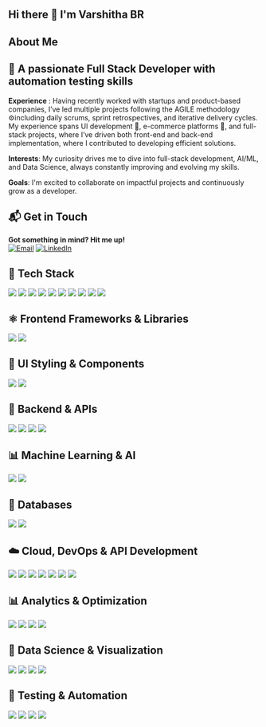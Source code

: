 
<!--
**varsh-21/varsh-21** is a ✨ _special_ ✨ repository because its `README.md` (this file) appears on your GitHub profile.

Here are some ideas to get you started:

- 🔭 I’m currently working on ...
- 🌱 I’m currently learning ...
- 👯 I’m looking to collaborate on ...
- 🤔 I’m looking for help with ...
- 💬 Ask me about ...
- 📫 How to reach me: ...
- 😄 Pronouns: ...
- ⚡ Fun fact: ...
-->
## Hi there 👋 I'm  Varshitha BR

## About Me
## 🚀 A passionate Full Stack Developer with automation testing skills  
**Experience** : Having recently worked with startups and product-based companies, I’ve led multiple projects following the AGILE methodology ⚙️including daily scrums, sprint retrospectives, and iterative delivery cycles. My experience spans UI development 🎨, e-commerce platforms 🛒, and full-stack projects, where I’ve driven both front-end and back-end implementation, where I contributed to developing efficient solutions.

**Interests**: My curiosity drives me to dive into full-stack development, AI/ML, and Data Science, always constantly improving and evolving my skills.

**Goals**: I'm excited to collaborate on impactful projects and continuously grow as a developer.

<!--🌐 Working on Cypress, React, FastAPI, and Terraform
📫 Reach me: [LinkedIn](https://www.linkedin.com/in/varshitha-br1/) | [Email](mailto:varshithabr2@gmail.com)
-->
## 📬 Get in Touch

**Got something in mind? Hit me up!**<br>
[![Email](https://img.shields.io/badge/Email-varshithabr2@gmail.com-D14836?style=for-the-badge&logo=gmail&logoColor=white)](mailto:varshithabr2@gmail.com)
[![LinkedIn](https://img.shields.io/badge/LinkedIn-Varshitha_BR-0077B5?style=for-the-badge&logo=linkedin&logoColor=white)](https://www.linkedin.com/in/varshitha-br1/)

## 🔧 Tech Stack
<!--
- ⚛️ ReactJS
-  <img src="https://cdn.worldvectorlogo.com/logos/vtex-1.svg" alt="VTEX" width="100" height="40"/> VTEX 
- 🐍 FastAPI, Docker, AWS
- 💾 PostgreSQL & MySQL
- ☁️ Terraform for Infra-as-Code
- 🧪 Cypress with BDD and POM
-->
<img src="https://img.shields.io/badge/Python-3776AB?style=for-the-badge&logo=python&logoColor=white" /> <img src="https://img.shields.io/badge/Java-007396?style=for-the-badge&logo=java&logoColor=white" /> <img src="https://img.shields.io/badge/JavaScript-F7DF1E?style=for-the-badge&logo=javascript&logoColor=black" /> <img src="https://img.shields.io/badge/TypeScript-3178C6?style=for-the-badge&logo=typescript&logoColor=white" /> <img src="https://img.shields.io/badge/JIRA-0052CC?style=for-the-badge&logo=jira&logoColor=white" />
<img src="https://img.shields.io/badge/Freshdesk-00B8A9?style=for-the-badge&logo=freshdesk&logoColor=white" /> <img src="https://img.shields.io/badge/Confluence-172B4D?style=for-the-badge&logo=confluence&logoColor=white" /> <img src="https://img.shields.io/badge/JIRA-0052CC?style=for-the-badge&logo=jira&logoColor=white" /> <img src="https://img.shields.io/badge/Git-181717?style=for-the-badge&logo=git&logoColor=white" /> <img src="https://img.shields.io/badge/Agile%20%26%20Scrum-FF9E0F?style=for-the-badge" />

<!--Skilled in writing efficient, clean, and scalable code in Python, Java, and JavaScript/TypeScript for web, backend, and automation.-->

## ⚛️ Frontend Frameworks & Libraries
<img src="https://img.shields.io/badge/React-61DAFB?style=for-the-badge&logo=react&logoColor=black" /> <img src="https://img.shields.io/badge/Redux-764ABC?style=for-the-badge&logo=redux&logoColor=white" />
<!--Experience in building responsive and interactive UIs using React and managing application state with Redux.-->

## 🎨 UI Styling & Components
<img src="https://img.shields.io/badge/Tailwind_CSS-38B2AC?style=for-the-badge&logo=tailwind-css&logoColor=white" /> <img src="https://img.shields.io/badge/Material--UI-007FFF?style=for-the-badge&logo=mui&logoColor=white" />

## 🧩 Backend & APIs
<img src="https://img.shields.io/badge/Node.js-339933?style=for-the-badge&logo=nodedotjs&logoColor=white" /> <img src="https://img.shields.io/badge/Express.js-000000?style=for-the-badge&logo=express&logoColor=white" /> <img src="https://img.shields.io/badge/Spring_Boot-6DB33F?style=for-the-badge&logo=spring-boot&logoColor=white" /> <img src="https://img.shields.io/badge/FastAPI-009688?style=for-the-badge&logo=fastapi&logoColor=white" />
<!--Proficient in developing RESTful APIs and microservices with Node.js, Spring Boot, and FastAPI.-->

## 📊 Machine Learning & AI
<img src="https://img.shields.io/badge/scikit--learn-F7931E?style=for-the-badge&logo=scikitlearn&logoColor=white" /> <img src="https://img.shields.io/badge/TensorFlow-FF6F00?style=for-the-badge&logo=tensorflow&logoColor=white" />
<!--Hands-on with model building, training, and evaluation using scikit-learn and TensorFlow.-->

## 💾 Databases
<img src="https://img.shields.io/badge/MySQL-4479A1?style=for-the-badge&logo=mysql&logoColor=white" /> <img src="https://img.shields.io/badge/MongoDB-47A248?style=for-the-badge&logo=mongodb&logoColor=white" />
<!--Experience designing and querying relational and NoSQL databases for scalable applications.-->

## ☁️ Cloud, DevOps & API Development
<img src="https://img.shields.io/badge/AWS-232F3E?style=for-the-badge&logo=amazonaws&logoColor=white" /> <img src="https://img.shields.io/badge/Docker-2496ED?style=for-the-badge&logo=docker&logoColor=white" /> <img src="https://img.shields.io/badge/VTEX_IO-E82C4F?style=for-the-badge" /> <img src="https://img.shields.io/badge/REST%20API-FF6C37?style=for-the-badge&logo=postman&logoColor=white" /> <img src="https://img.shields.io/badge/GraphQL-E10098?style=for-the-badge&logo=graphql&logoColor=white" /> <img src="https://img.shields.io/badge/Postman-FF6C37?style=for-the-badge&logo=postman&logoColor=white" /> <img src="https://img.shields.io/badge/Swagger-85EA2D?style=for-the-badge&logo=swagger&logoColor=black" />



## 📊 Analytics & Optimization
<img src="https://img.shields.io/badge/Lighthouse-AUDITS-blue?style=for-the-badge" /> <img src="https://img.shields.io/badge/Google%20Analytics-E37400?style=for-the-badge&logo=googleanalytics&logoColor=white" /> <img src="https://img.shields.io/badge/GTM-Tag_Manager-3E8BFF?style=for-the-badge&logo=googletagmanager&logoColor=white" /> <img src="https://img.shields.io/badge/Hotjar-FD3A5C?style=for-the-badge&logo=hotjar&logoColor=white" />

## 🧠 Data Science & Visualization
<img src="https://img.shields.io/badge/Pandas-150458?style=for-the-badge&logo=pandas&logoColor=white" /> <img src="https://img.shields.io/badge/Matplotlib-11557C?style=for-the-badge&logo=matplotlib&logoColor=white" /> <img src="https://img.shields.io/badge/Seaborn-0f4c81?style=for-the-badge" /> <img src="https://img.shields.io/badge/Google%20Colab-F9AB00?style=for-the-badge&logo=googlecolab&logoColor=black" />

## 🧪 Testing & Automation
<img src="https://img.shields.io/badge/Cypress-17202C?style=for-the-badge&logo=cypress&logoColor=white" /> <img src="https://img.shields.io/badge/Cucumber-BDD-23D96C?style=for-the-badge&logo=cucumber&logoColor=white" /> <img src="https://img.shields.io/badge/Page_Object_Model-POM-blueviolet?style=for-the-badge" /> <img src="https://img.shields.io/badge/BrowserStack-FF6C37?style=for-the-badge&logo=browserstack&logoColor=white" /> 
<!--
<img src="https://img.shields.io/badge/Selenium-43B02A?style=for-the-badge&logo=selenium&logoColor=white" /> 
<img src="https://img.shields.io/badge/Jest-C21325?style=for-the-badge&logo=jest&logoColor=white" /> 
<img src="https://img.shields.io/badge/Selenium-43B02A?style=for-the-badge&logo=selenium&logoColor=white" /> <img src="https://img.shields.io/badge/Mockito-FFDE57?style=for-the-badge&logo=java&logoColor=black" />-->


<!--Testing frontend and backend flows using tools like Cypress, Selenium, and Jest; Unit testing with Mockito. -->
<!--
Technical Skills
Python Java JavaScript TypeScript React Redux Node.js Express.js Spring Boot FastAPI scikit-learn TensorFlow MySQL MongoDB AWS Jest Cypress Selenium Mockito

## 🛠️ Technologies & Tools
![JavaScript](https://img.shields.io/badge/-JavaScript-black?style=flat-square&logo=javascript)
![Cypress](https://img.shields.io/badge/-Cypress-17202C?style=flat-square&logo=cypress)
![Docker](https://img.shields.io/badge/-Docker-black?style=flat-square&logo=docker)

<!--

## 📈 GitHub Stats
![Varshitha's GitHub Stats](https://github-readme-stats.vercel.app/api?username=varsh-21&show_icons=true&theme=radical)

## ✨ Top Repositories
[![ReadMe Card](https://github-readme-stats.vercel.app/api/pin/?username=varsh-21&repo=magento-signup-automation&theme=radical)](https://github.com/varsh-21/magento-signup-automation)

## ☁️ DevOps & Cloud
<img src="https://img.shields.io/badge/AWS-232F3E?style=for-the-badge&logo=amazonaws&logoColor=white" />
<!--Deploying applications and services using AWS cloud infrastructure and tools.-->

